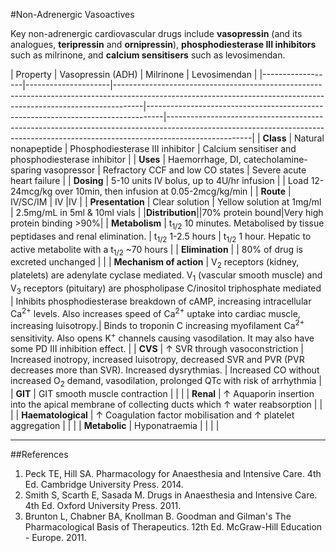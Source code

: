 #Non-Adrenergic Vasoactives

Key non-adrenergic cardiovascular drugs include **vasopressin** (and its analogues, **teripressin** and **ornipressin**), **phosphodiesterase III inhibitors** such as milrinone, and **calcium sensitisers** such as levosimendan.

| Property | Vasopressin (ADH)                                                                                                                                                      | Milrinone                                                                        | Levosimendan                                                                                                                                                                    | 
|------------------|---------------------|-------------------------------------------------------------------------------------------------------------------------------------------------------------------|----------------------------------------------------------------------------------|---------------------------------------------------------------------------------------------------------------------------------------------------------------------------------| 
            |     **Class**                 | Natural nonapeptide                                                                                                                                               | Phosphodiesterase III inhibitor                                                  | Calcium sensitiser and phosphodiesterase inhibitor                                                                                                                              | 
              |     **Uses**                | Haemorrhage, DI, catecholamine-sparing vasopressor                                                                                                                | Refractory CCF and low CO states                                                 | Severe acute heart failure                                                                                                                                                      | 
            |    **Dosing**                 | 5-10 units IV bolus, up to 4U/hr infusion                                                                                                                         |                                                                                  | Load 12-24mcg/kg over 10min, then infusion at 0.05-2mcg/kg/min                                                                                                                  | 
| **Route**               | IV/SC/IM                                                                                                                                                          | IV                                                                               |IV                                                                                                                                                                                 | 
                  | **Presentation**        | Clear solution                                                                                                                                                    | Yellow solution at 1mg/ml                                                        | 2.5mg/mL in 5ml & 10ml vials                                                                                                                                                                                | 
|**Distribution**||70% protein bound|Very high protein binding >90%|
| **Metabolism**          | t<sub>1/2</sub> 10 minutes. Metabolised by tissue peptidases and renal elimination.                                                                                | t<sub>1/2</sub> 1-2.5 hours                                                      | t<sub>1/2</sub> 1 hour. Hepatic to active metabolite with a t<sub>1/2</sub> ~70 hours                                                                                                                         | 
                  | **Elimination**         |                                                                                                                                                                   | 80% of drug is excreted unchanged                                                |                                                                                                                                                                                 | 
| **Mechanism of action** | V<sub>2</sub> receptors (kidney, platelets) are adenylate cyclase mediated. V<sub>1</sub> (vascular smooth muscle) and V<sub>3</sub> receptors (pituitary) are phospholipase C/inositol triphosphate mediated | Inhibits phosphodiesterase breakdown of cAMP, increasing intracellular Ca<sup>2+</sup> levels. Also increases speed of Ca<sup>2+</sup> uptake into cardiac muscle, increasing luisotropy.| Binds to troponin C increasing myofilament Ca<sup>2+</sup> sensitivity. Also opens K<sup>+</sup> channels causing vasodilation. It may also have some PD III inhibition effect. | 
                  | **CVS**                 | ↑ SVR through vasoconstriction                                                                                                                                    | Increased inotropy, increased luisotropy, decreased SVR and PVR (PVR decreases more than SVR). Increased dysrythmias. | Increased CO without increased O<sub>2</sub> demand, vasodilation, prolonged QTc with risk of arrhythmia                                                                                                | 
                  | **GIT**                 | GIT smooth muscle contraction                                                                                                                                     |                                                                                  |                                                                                                                                                                                 | 
|                   **Renal**               | ↑ Aquaporin insertion into the apical membrane of collecting ducts which ↑ water reabsorption                                                                                        |                                                                                  |                                                                                                                                                                                 | 
|                   **Haematological**      | ↑ Coagulation factor mobilisation and ↑ platelet aggregation                                                                                                       |                                                                                  |                                                                                                                                                                                 | 
|                   **Metabolic**           | Hyponatraemia                                                                                                                                                     |                                                                                  |                                                                                                                                                                                 | |

---
##References
1. Peck TE, Hill SA. Pharmacology for Anaesthesia and Intensive Care. 4th Ed. Cambridge University Press. 2014.  
2. Smith S, Scarth E, Sasada M. Drugs in Anaesthesia and Intensive Care. 4th Ed. Oxford University Press. 2011.
3. Brunton L, Chabner BA, Knollman B. Goodman and Gilman's The Pharmacological Basis of Therapeutics. 12th Ed. McGraw-Hill Education - Europe. 2011.
